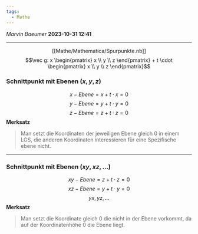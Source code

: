 ```yaml
---
tags:
  - Mathe
---
```

*Marvin Baeumer* **2023-10-31 12:41**

---
<span style="display:block;width:fit-content;margin:auto;">[[Mathe/Mathematica/Spurpunkte.nb]]</span> 
 $$\vec g: x \begin{pmatrix} x \\ y \\ z \end{pmatrix} + t \cdot \begin{pmatrix} x \\ y \\ z \end{pmatrix}$$

### Schnittpunkt mit Ebenen $(x,y,z)$ 
$$x - Ebene = x + t \cdot x = 0$$
$$y - Ebene = y + t \cdot y = 0$$
$$z - Ebene = z + t \cdot z = 0$$
**Merksatz**
> Man setzt die Koordinaten der jeweiligen Ebene gleich 0 in einem LGS, die anderen Koordinaten interessieren für eine Spezifische ebene nicht.

---
### Schnittpunkt mit Ebenen $(xy, xz,...)$
$$xy - Ebene = z + t \cdot z = 0$$
$$xz - Ebene = y + t \cdot y = 0$$
$$yx, yz, ...$$
**Merksatz**
> Man setzt die Koordinate gleich 0 die nicht in der Ebene vorkommt, da auf der Koordinatenhöhe 0 die Ebene liegt.